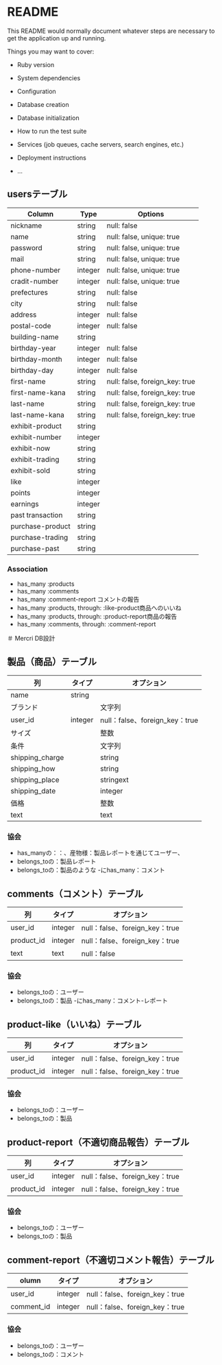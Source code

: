 # README

This README would normally document whatever steps are necessary to get the
application up and running.

Things you may want to cover:

* Ruby version

* System dependencies

* Configuration

* Database creation

* Database initialization

* How to run the test suite

* Services (job queues, cache servers, search engines, etc.)

* Deployment instructions

* ...


## usersテーブル
|Column|Type|Options|
|------|----|-------|
|nickname|string|null: false|
|name|string|null: false, unique: true|  名前
|password|string|null: false, unique: true|  パスワード
|mail|string|null: false, unique: true|
|phone-number|integer|null: false, unique: true|  電話番号
|cradit-number|integer|null: false, unique: true|  クレジット番号
|prefectures|string|null: false|  都道府県
|city|string|null: false|  市区町村
|address|integer|null: false|  番地
|postal-code|integer|null: false|  郵便番号
|building-name|string||  建物名
|birthday-year|integer|null: false|  誕生年
|birthday-month|integer|null: false|  月
|birthday-day|integer|null: false|  日
|first-name|string|null: false, foreign_key: true|  姓（漢字）
|first-name-kana|string|null: false, foreign_key: true|  姓（仮名）
|last-name|string|null: false, foreign_key: true|  名（漢字）
|last-name-kana|string|null: false, foreign_key: true|  名（仮名）
|exhibit-product|string||  出品した商品
|exhibit-number|integer||  出品数
|exhibit-now|string||  出品中
|exhibit-trading|string||  取引中(出品)
|exhibit-sold|string||  売却済み
|like|integer||  いいね！
|points|integer||  ポイント
|earnings|integer||  売上金
|past transaction|string||  過去の取引
|purchase-product|string||  購入した商品
|purchase-trading|string||  取引中(購入)
|purchase-past|string||  過去の購入品
### Association
- has_many :products
- has_many :comments
- has_many :comment-report コメントの報告
- has_many :products, through: :like-product商品へのいいね
- has_many :products, through: :product-report商品の報告
- has_many :comments, through: :comment-report

＃  Mercri DB設計

## 製品（商品）テーブル
|列|タイプ|オプション|
| ------ | ---- | ----------- |
| name | string ||| null：false | （商品名）
|ブランド||文字列| （ブランド）
| user_id | integer | null：false、foreign_key：true |
|サイズ||整数|| null：false | （サイズ）
|条件||文字列|| null：false | （状態）
| shipping_charge || string || null：false | （配送料の負担）
| shipping_how || string || null：false | （配送方法）
| shipping_place || stringext || null：false | （配送元地域）
| shipping_date || integer || null：false | （発送日の目安）
|価格||整数|| null：false、foreign_key：true | （値段）
| text || text | （テキスト）
### 協会
- has_manyの：：、産物様：製品レポートを通じてユーザー、
- belongs_toの：製品レポート
- belongs_toの：製品のような
-にhas_many：コメント
##  comments（コメント）テーブル
|列|タイプ|オプション|
| ------ | ---- | ----------- |
| user_id | integer | null：false、foreign_key：true |
| product_id | integer | null：false、foreign_key：true |
| text | text | null：false || null：false | （コメント文）

### 協会
- belongs_toの：ユーザー
- belongs_toの：製品
-にhas_many：コメント-レポート

##  product-like（いいね）テーブル
|列|タイプ|オプション|
| ------ | ---- | ----------- |
| user_id | integer | null：false、foreign_key：true |
| product_id | integer | null：false、foreign_key：true |

### 協会
- belongs_toの：ユーザー
- belongs_toの：製品

##  product-report（不適切商品報告）テーブル
列|タイプ|オプション|
| ------ | ---- | ----------- |
| user_id | integer | null：false、foreign_key：true |
| product_id | integer | null：false、foreign_key：true |

### 協会
- belongs_toの：ユーザー
- belongs_toの：製品

##  comment-report（不適切コメント報告）テーブル
olumn |タイプ|オプション|
| ------ | ---- | ----------- |
| user_id | integer | null：false、foreign_key：true |
| comment_id | integer | null：false、foreign_key：true |

### 協会
- belongs_toの：ユーザー
- belongs_toの：コメント


